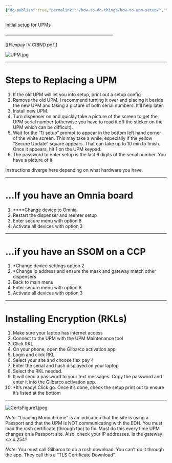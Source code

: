 ```yaml
---
{"dg-publish":true,"permalink":"/how-to-do-things/how-to-upm-setup/","tags":["Keep/Color/Purple","Keep/Attachment","Keep/Label/Troubleshooting-Guide"]}
---
```



Initial setup for UPMs

————————————————————————

[[Flexpay IV CRIND.pdf]]


![UPM.jpg](/img/user/Assets/Images/UPM.jpg)

---

# Steps to Replacing a UPM

1. If the old UPM will let you into setup, print out a setup config
2. Remove the old UPM.  I recommend turning it over and placing it beside the new UPM and taking a picture of both serial numbers.  It’ll help later. 
3. Install new UPM.
4. Turn dispenser on and quickly take a picture of the screen to get the UPM serial number (otherwise you have to read it off the sticker on the UPM which can be difficult).
5. Wait for the “1) setup” prompt to appear in the bottom left hand corner of the white screen.  This may take a while, especially if the yellow “Secure Update” square appears.  That can take up to 10 min to finish.  Once it appears, hit 1 on the UPM keypad. 
6. The password to enter setup is the last 6 digits of the serial number.  You have a picture of it.

Instructions diverge here depending on what hardware you have.  

---
# …If you have an Omnia board
1. ****Change device to Omnia
2. Restart the dispenser and reenter setup
3. Enter secure menu with option 8
4. Activate all devices with option 3


---
# …if you have an SSOM on a CCP
1. *Change device settings option 2 
2. *Change ip address and ensure the mask and gateway match other dispensers
3. Back to main menu
4. Enter secure menu with option 8
5. Activate all devices with option 3


---
# Installing Encryption (RKLs)
1. Make sure your laptop has internet access
2. Connect to the UPM with the UPM Maintenance tool
3. Click RKL
4. On your phone, open the Gilbarco activation app
5. Login and click RKL
6. Select your site and choose flex pay 4
7. Enter the serial and hash displayed on your laptop
8. Select the RKL needed.
9. It will send a password to your text messages.  Copy the password and enter it into the Gilbarco activation app. 
10. *It’s ready!  Click go.  Once it’s done, check the setup print out to ensure it’s listed at the bottom



---




![CertsFigure1.jpeg](/img/user/Assets/Images/CertsFigure1.jpeg)

*Note*: “Loading Monochrome” is an indication that the site is using a Passport and that the UPM is NOT communicating with the EDH.  You must load the rcsh certificate (through tac) to fix.  Must do this every time UPM changes on a Passport site. Also, check your IP addresses.  Is the gateway x.x.x.254?

*Note:* You must call Gilbarco to do a rcsh download.  You can’t do it through the app. They call this a “TLS Certificate Download”.
